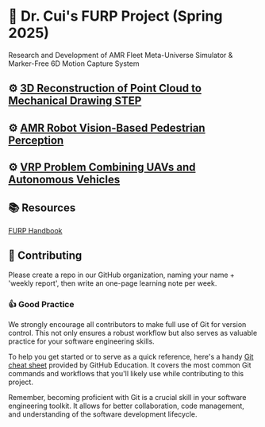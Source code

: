 # :robot: Dr. Cui's FURP Project (Spring 2025)
Research and Development of AMR Fleet Meta-Universe Simulator & Marker-Free 6D Motion Capture System 

## :gear: [3D Reconstruction of Point Cloud to Mechanical Drawing STEP](https://github.com/Dr-Cui-s-2025-FURP/3D-reconstruction-of-point-cloud-to-mechanical-drawing-STEP)
## :gear: [AMR Robot Vision-Based Pedestrian Perception](https://github.com/Dr-Cui-s-2025-FURP/AMR-robot-pedestrian-perception)
## :gear: [VRP Problem Combining UAVs and Autonomous Vehicles](https://github.com/Dr-Cui-s-2025-FURP/VRP-Problem-Combining-UAVs-and-Autonomous-Vehicles)
 
 
## :books: Resources
[FURP Handbook](https://github.com/Dr-Cui-s-2025-FURP/FURP-Handbook)


## :raising_hand: Contributing
Please create a repo in our GitHub organization, naming your name + 'weekly report', then write an one-page learning note per week.

### :thumbsup: Good Practice
We strongly encourage all contributors to make full use of Git for version control. This not only ensures a robust workflow but also serves as valuable practice for your software engineering skills.

To help you get started or to serve as a quick reference, here's a handy [Git cheat sheet](https://education.github.com/git-cheat-sheet-education.pdf) provided by GitHub Education. It covers the most common Git commands and workflows that you'll likely use while contributing to this project.

Remember, becoming proficient with Git is a crucial skill in your software engineering toolkit. It allows for better collaboration, code management, and understanding of the software development lifecycle. 
